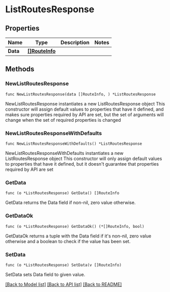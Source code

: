 # ListRoutesResponse

## Properties

Name | Type | Description | Notes
------------ | ------------- | ------------- | -------------
**Data** | [**[]RouteInfo**](RouteInfo.md) |  | 

## Methods

### NewListRoutesResponse

`func NewListRoutesResponse(data []RouteInfo, ) *ListRoutesResponse`

NewListRoutesResponse instantiates a new ListRoutesResponse object
This constructor will assign default values to properties that have it defined,
and makes sure properties required by API are set, but the set of arguments
will change when the set of required properties is changed

### NewListRoutesResponseWithDefaults

`func NewListRoutesResponseWithDefaults() *ListRoutesResponse`

NewListRoutesResponseWithDefaults instantiates a new ListRoutesResponse object
This constructor will only assign default values to properties that have it defined,
but it doesn't guarantee that properties required by API are set

### GetData

`func (o *ListRoutesResponse) GetData() []RouteInfo`

GetData returns the Data field if non-nil, zero value otherwise.

### GetDataOk

`func (o *ListRoutesResponse) GetDataOk() (*[]RouteInfo, bool)`

GetDataOk returns a tuple with the Data field if it's non-nil, zero value otherwise
and a boolean to check if the value has been set.

### SetData

`func (o *ListRoutesResponse) SetData(v []RouteInfo)`

SetData sets Data field to given value.



[[Back to Model list]](../README.md#documentation-for-models) [[Back to API list]](../README.md#documentation-for-api-endpoints) [[Back to README]](../README.md)


